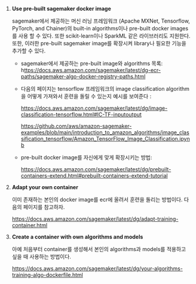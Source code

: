 1. **Use pre-built sagemaker docker image**
    
    sagemaker에서 제공하는 머신 러닝 프레임워크 (Apache MXNet, Tensorflow, PyTorch, and Chainer)의 built-in algorithms이나 pre-built docker images를 사용 할 수 있다. 또한 scikit-learn이나 SparkML 같은 라이브러리도 지원한다. 또한, 이러한 pre-built sagemaker image를 확장시켜 library나 필요한 기능을 추가할 수 있다. 
    
    - sagemaker에서 제공하는 pre-built image와 algorithms 목록: h[ttps://docs.aws.amazon.com/sagemaker/latest/dg-ecr-paths/sagemaker-algo-docker-registry-paths.html](https://docs.aws.amazon.com/sagemaker/latest/dg-ecr-paths/sagemaker-algo-docker-registry-paths.html)
    
    - 다음의 페이지는 tensorflow 프레임워크의 image classification algorithm을 어떻게 가져와서 훈련을 돌릴 수 있는지 예시를 보여준다 :
        
        https://docs.aws.amazon.com/sagemaker/latest/dg/image-classification-tensorflow.html#IC-TF-inputoutput 
        
        https://github.com/aws/amazon-sagemaker-examples/blob/main/introduction_to_amazon_algorithms/image_classification_tensorflow/Amazon_TensorFlow_Image_Classification.ipynb
        
    - pre-built docker image를 자신에게 맞게 확장시키는 방법:
        
        https://docs.aws.amazon.com/sagemaker/latest/dg/prebuilt-containers-extend.html#prebuilt-containers-extend-tutorial
        
2. **Adapt your own container**
    
    이미 존재하는 본인의 docker image를 ecr에 올려서 훈련을 돌리는 방법이다. 다음의 페이지를 참고하자.
    
    https://docs.aws.amazon.com/sagemaker/latest/dg/adapt-training-container.html
    
3. **Create a container with own algorithms and models**
    
    아예 처음부터 container를 생성해서 본인의 algorithms과 models를 적용하고 싶을 때 사용하는 방법이다.
    
    https://docs.aws.amazon.com/sagemaker/latest/dg/your-algorithms-training-algo-dockerfile.html